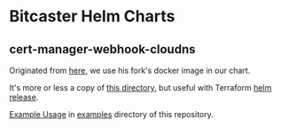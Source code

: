 # Bitcaster Helm Charts

## cert-manager-webhook-cloudns

Originated from [here](https://github.com/mschirrmeister/cert-manager-webhook-cloudns), we use his fork's docker image in our chart.

It's more or less a copy of [this directory](https://github.com/mschirrmeister/cert-manager-webhook-cloudns/tree/master/deploy/cert-manager-webhook-cloudns), but useful with Terraform [helm release](https://registry.terraform.io/providers/hashicorp/helm/latest/docs/resources/release).

[Example Usage](../examples/cert-manager-webhook-cloudns/) in [examples](../examples/) directory of this repository.
